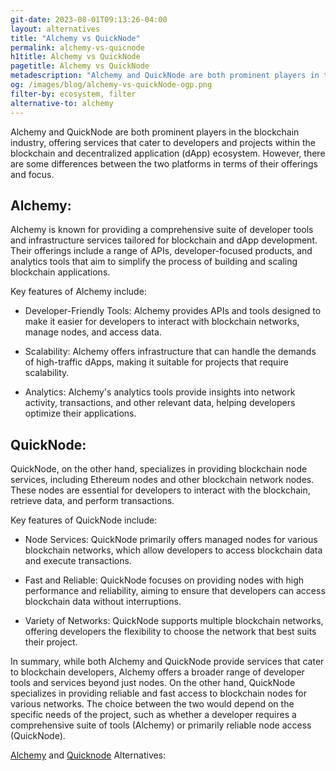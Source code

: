 ```yaml
---
git-date: 2023-08-01T09:13:26-04:00
layout: alternatives
title: "Alchemy vs QuickNode"
permalink: alchemy-vs-quicnode
h1title: Alchemy vs QuickNode
pagetitle: Alchemy vs QuickNode
metadescription: "Alchemy and QuickNode are both prominent players in the blockchain industry, offering services that cater to developers and projects within the blockchain and decentralized application (dApp) ecosystem. However, there are some differences between the two platforms in terms of their offerings and focus."
og: /images/blog/alchemy-vs-quickNode-ogp.png
filter-by: ecosystem, filter
alternative-to: alchemy
---
```


Alchemy and QuickNode are both prominent players in the blockchain industry, offering services that cater to developers and projects within the blockchain and decentralized application (dApp) ecosystem. However, there are some differences between the two platforms in terms of their offerings and focus.

## Alchemy:

Alchemy is known for providing a comprehensive suite of developer tools and infrastructure services tailored for blockchain and dApp development. Their offerings include a range of APIs, developer-focused products, and analytics tools that aim to simplify the process of building and scaling blockchain applications.

Key features of Alchemy include:

- Developer-Friendly Tools: Alchemy provides APIs and tools designed to make it easier for developers to interact with blockchain networks, manage nodes, and access data.

- Scalability: Alchemy offers infrastructure that can handle the demands of high-traffic dApps, making it suitable for projects that require scalability.

- Analytics: Alchemy's analytics tools provide insights into network activity, transactions, and other relevant data, helping developers optimize their applications.

## QuickNode:

QuickNode, on the other hand, specializes in providing blockchain node services, including Ethereum nodes and other blockchain network nodes. These nodes are essential for developers to interact with the blockchain, retrieve data, and perform transactions.

Key features of QuickNode include:

- Node Services: QuickNode primarily offers managed nodes for various blockchain networks, which allow developers to access blockchain data and execute transactions.

- Fast and Reliable: QuickNode focuses on providing nodes with high performance and reliability, aiming to ensure that developers can access blockchain data without interruptions.

- Variety of Networks: QuickNode supports multiple blockchain networks, offering developers the flexibility to choose the network that best suits their project.

In summary, while both Alchemy and QuickNode provide services that cater to blockchain developers, Alchemy offers a broader range of developer tools and services beyond just nodes. On the other hand, QuickNode specializes in providing reliable and fast access to blockchain nodes for various networks. The choice between the two would depend on the specific needs of the project, such as whether a developer requires a comprehensive suite of tools (Alchemy) or primarily reliable node access (QuickNode).

[Alchemy](/alchemy-alternatives) and [Quicknode](/quicknode-alternatives) Alternatives:
